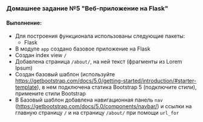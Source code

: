 ### Домашнее задание №5 "Веб-приложение на Flask"
#### Выполнение:
- Для построения функционала использованы следующие пакеты:
  - Flask
- В модуле `app` создано базовое приложение на Flask
- Создан index view `/`
- Добавлена страница `/about/`, на ней текст (фрагменты из Lorem Ipsum)
- Cоздан базовый шаблон (используйте https://getbootstrap.com/docs/5.0/getting-started/introduction/#starter-template), в нем подключена статика Bootstrap 5 (подключите стили), примените стили Bootstrap
- В Базовый шаблон добавлена навигационная панель `nav` (https://getbootstrap.com/docs/5.0/components/navbar/) и ссылки на главную страницу `/` и на страницу `/about/` при помощи `url_for`

